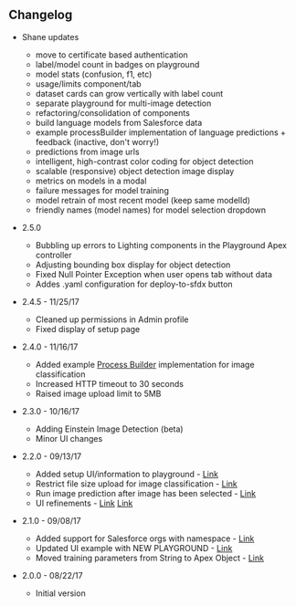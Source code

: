 ## Changelog

* Shane updates
    - move to certificate based authentication
    - label/model count in badges on playground
    - model stats (confusion, f1, etc)
    - usage/limits component/tab
    - dataset cards can grow vertically with label count
    - separate playground for multi-image detection
    - refactoring/consolidation of components
    - build language models from Salesforce data
    - example processBuilder implementation of language predictions + feedback (inactive, don't worry!)
    - predictions from image urls
    - intelligent, high-contrast color coding for object detection
    - scalable (responsive) object detection image display
    - metrics on models in a modal
    - failure messages for model training
    - model retrain of most recent model (keep same modelId)
    - friendly names (model names) for model selection dropdown

* 2.5.0
    - Bubbling up errors to Lighting components in the Playground Apex controller
    - Adjusting bounding box display for object detection
    - Fixed Null Pointer Exception when user opens tab without data
    - Addes .yaml configuration for deploy-to-sfdx button

* 2.4.5 - 11/25/17
    - Cleaned up permissions in Admin profile
    - Fixed display of setup page

* 2.4.0 - 11/16/17
    - Added example [Process Builder](https://github.com/muenzpraeger/salesforce-einstein-platform-apex/blob/master/force-app/main/default/classes/PB_Einstein_Image_Classification.cls) implementation for image classification
    - Increased HTTP timeout to 30 seconds
    - Raised image upload limit to 5MB

* 2.3.0 - 10/16/17
    - Adding Einstein Image Detection (beta)
    - Minor UI changes

* 2.2.0 - 09/13/17
    - Added setup UI/information to playground - [Link](https://github.com/muenzpraeger/salesforce-einstein-platform-apex/issues/14)
    - Restrict file size upload for image classification - [Link](https://github.com/muenzpraeger/salesforce-einstein-platform-apex/issues/17)
    - Run image prediction after image has been selected - [Link](https://github.com/muenzpraeger/salesforce-einstein-platform-apex/issues/13)
    - UI refinements - [Link](https://github.com/muenzpraeger/salesforce-einstein-platform-apex/issues/15) [Link](https://github.com/muenzpraeger/salesforce-einstein-platform-apex/issues/18)

* 2.1.0 - 09/08/17
    - Added support for Salesforce orgs with namespace - [Link](https://github.com/muenzpraeger/salesforce-einstein-platform-apex/issues/6)
    - Updated UI example with NEW PLAYGROUND - [Link](https://github.com/muenzpraeger/salesforce-einstein-platform-apex/issues/9)
    - Moved training parameters from String to Apex Object - [Link](https://github.com/muenzpraeger/salesforce-einstein-platform-apex/issues/5)

* 2.0.0 - 08/22/17
    - Initial version